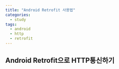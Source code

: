 ```yaml
---
title: "Android Retrofit 사용법"
categories:
  - study
tags:
  - android
  - http
  - retrofit
---
```


## Android Retrofit으로 HTTP통신하기

